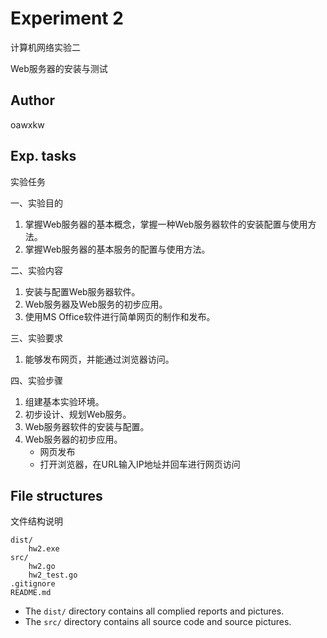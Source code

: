 # Experiment 2
计算机网络实验二

Web服务器的安装与测试

## Author
oawxkw

## Exp. tasks
实验任务

一、实验目的

1. 掌握Web服务器的基本概念，掌握一种Web服务器软件的安装配置与使用方法。
2. 掌握Web服务器的基本服务的配置与使用方法。

二、实验内容

1. 安装与配置Web服务器软件。
2. Web服务器及Web服务的初步应用。
3. 使用MS Office软件进行简单网页的制作和发布。

三、实验要求

1. 能够发布网页，并能通过浏览器访问。

四、实验步骤

1. 组建基本实验环境。
2. 初步设计、规划Web服务。
3. Web服务器软件的安装与配置。
4. Web服务器的初步应用。
    - 网页发布
    - 打开浏览器，在URL输入IP地址并回车进行网页访问

## File structures
文件结构说明

```
dist/
    hw2.exe
src/
    hw2.go
    hw2_test.go
.gitignore
README.md
```

- The `dist/` directory contains all complied reports and pictures.
- The `src/` directory contains all source code and source pictures.
